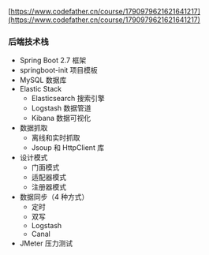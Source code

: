 [https://www.codefather.cn/course/1790979621621641217](https://www.codefather.cn/course/1790979621621641217)
### **后端技术栈**

- Spring Boot 2.7 框架
- springboot-init 项目模板
- MySQL 数据库
- Elastic Stack
    - Elasticsearch 搜索引擎
    - Logstash 数据管道
    - Kibana 数据可视化
- 数据抓取
    - 离线和实时抓取
    - Jsoup 和 HttpClient 库
- 设计模式
    - 门面模式
    - 适配器模式
    - 注册器模式
- 数据同步（4 种方式）
    - 定时
    - 双写
    - Logstash
    - Canal
- JMeter 压力测试